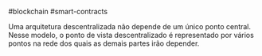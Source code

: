 #blockchain #smart-contracts 


Uma arquitetura descentralizada não depende de um único ponto central. Nesse modelo, o ponto de vista descentralizado é representado por vários pontos na rede dos quais as demais partes irão depender.